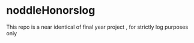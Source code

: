 # noddleHonorslog
This repo is a near identical of final year project , for strictly log purposes only
